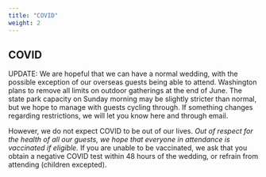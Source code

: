 ```yaml
---
title: "COVID"
weight: 2
---
```



## COVID

UPDATE: We are hopeful that we can have a normal wedding, with the possible exception of our overseas guests being able to attend. Washington plans to remove all limits on outdoor gatherings at the end of June. The state park capacity on Sunday morning may be slightly stricter than normal, but we hope to manage with guests cycling through. If something changes regarding restrictions, we will let you know here and through email.

However, we do not expect COVID to be out of our lives. *Out of respect for the health of all our guests, we hope that everyone in attendance is vaccinated if eligible.* If you are unable to be vaccinated, we ask that you obtain a negative COVID test within 48 hours of the wedding, or refrain from attending (children excepted).

